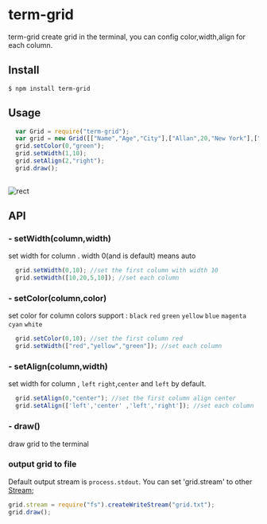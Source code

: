 # term-grid


term-grid create grid in the terminal, you can config color,width,align for each column.


## Install
  ```
  $ npm install term-grid
  ```

## Usage
```js
  var Grid = require("term-grid");
  var grid = new Grid([["Name","Age","City"],["Allan",20,"New York"],["Jack",30,"London"]]);
  grid.setColor(0,"green");
  grid.setWidth(1,10);
  grid.setAlign(2,"right");
  grid.draw();
  
```
![rect](https://raw.githubusercontent.com/mangix/term-grid/master/grid.png)

## API
### - setWidth(column,width)
set width for column .  width 0(and is default) means auto 
```js
  grid.setWidth(0,10); //set the first column with width 10
  grid.setWidth([10,20,5,10]); //set each column
```

### - setColor(column,color)
set color for column
colors support : `black` `red` `green` `yellow` `blue` `magenta` `cyan` `white`
```js
  grid.setColor(0,10); //set the first column red
  grid.setWidth(["red","yellow","green"]); //set each column
```

### - setAlign(column,width)
set width for column , `left` `right`,`center`  and `left` by default.
```js
  grid.setAlign(0,"center"); //set the first column align center
  grid.setAlign(['left','center' ,'left','right']); //set each column
```

### - draw()
draw grid to the terminal


### output grid to file
Default output stream is `process.stdout`. You can set 'grid.stream' to other  [Stream](http://nodejs.org/api/stream.html#stream_class_stream_writable);
```js
grid.stream = require("fs").createWriteStream("grid.txt");
grid.draw();
```

  


